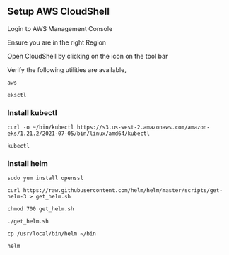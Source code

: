 ## Setup AWS CloudShell

Login to AWS Management Console

Ensure you are in the right Region

Open CloudShell by clicking on the icon on the tool bar

Verify the following utilities are available,

```
aws
```
```
eksctl
```

### Install kubectl
```
curl -o ~/bin/kubectl https://s3.us-west-2.amazonaws.com/amazon-eks/1.21.2/2021-07-05/bin/linux/amd64/kubectl
```
```
kubectl
```

### Install helm

```
sudo yum install openssl
```
```
curl https://raw.githubusercontent.com/helm/helm/master/scripts/get-helm-3 > get_helm.sh
```
```
chmod 700 get_helm.sh
```
```
./get_helm.sh
```
```
cp /usr/local/bin/helm ~/bin
```
```
helm
```


